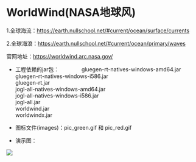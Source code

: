 # WorldWind(NASA地球风)
 1.全球海流：https://earth.nullschool.net/#current/ocean/surface/currents
 
 2.全球海浪：https://earth.nullschool.net/#current/ocean/primary/waves

官网地址：https://worldwind.arc.nasa.gov/

* 工程依赖的jar包：              
  gluegen-rt-natives-windows-amd64.jar      
  gluegen-rt-natives-windows-i586.jar         
  gluegen-rt.jar         
  jogl-all-natives-windows-amd64.jar        
  jogl-all-natives-windows-i586.jar      
  jogl-all.jar       
  worldwind.jar      
  worldwindx.jar         
  
* 图标文件(images)：pic_green.gif 和 pic_red.gif
  
* 演示图：          
 <img src="http://images.cnblogs.com/cnblogs_com/wp5719/936332/o_Earth.png"  />
